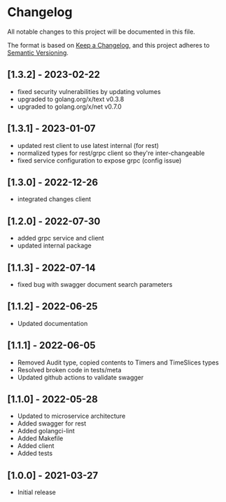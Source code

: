 # Changelog

All notable changes to this project will be documented in this file.

The format is based on [Keep a Changelog](https://keepachangelog.com/en/1.0.0/),
and this project adheres to [Semantic Versioning](https://semver.org/spec/v2.0.0.html).

## [1.3.2] - 2023-02-22

- fixed security vulnerabilities by updating volumes
- upgraded to golang.org/x/text v0.3.8
- upgraded to golang.org/x/net v0.7.0

## [1.3.1] - 2023-01-07

- updated rest client to use latest internal (for rest)
- normalized types for rest/grpc client so they're inter-changeable
- fixed service configuration to expose grpc (config issue)

## [1.3.0] - 2022-12-26

- integrated changes client

## [1.2.0] - 2022-07-30

- added grpc service and client
- updated internal package

## [1.1.3] - 2022-07-14

- fixed bug with swagger document search parameters

## [1.1.2] - 2022-06-25

- Updated documentation

## [1.1.1] - 2022-06-05

- Removed Audit type, copied contents to Timers and TimeSlices types
- Resolved broken code in tests/meta
- Updated github actions to validate swagger

## [1.1.0] - 2022-05-28

- Updated to microservice architecture
- Added swagger for rest
- Added golangci-lint
- Added Makefile
- Added client
- Added tests

## [1.0.0] - 2021-03-27

- Initial release
